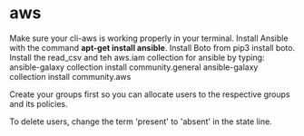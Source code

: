 # aws
Make sure your cli-aws is working properly in your terminal.
Install Ansible with the command <b>apt-get install ansible</b>.<lf>
Install Boto from pip3 install boto.
Install the read_csv and teh aws.iam collection for ansible by typing:
  ansible-galaxy collection install community.general
  ansible-galaxy collection install community.aws
  
Create your groups first so you can allocate users to the respective groups and its policies.

To delete users, change the term 'present' to 'absent' in the state line.
